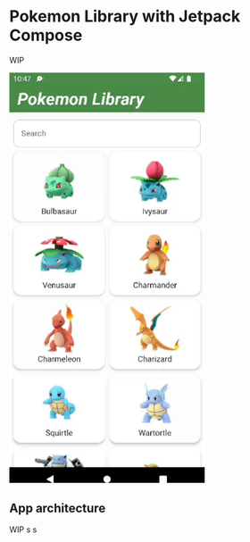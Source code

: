 # Pokemon Library with Jetpack Compose

WIP

<img src="docs/demo.gif" width=350>

## App architecture

WIP s   s